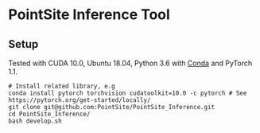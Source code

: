 # PointSite Inference Tool
## Setup

Tested with CUDA 10.0, Ubuntu 18.04, Python 3.6 with [Conda](https://www.anaconda.com/) and PyTorch 1.1.

```
# Install related library, e.g
conda install pytorch torchvision cudatoolkit=10.0 -c pytorch # See https://pytorch.org/get-started/locally/
git clone git@github.com:PointSite/PointSite_Inference.git
cd PointSite_Inference/
bash develop.sh
```
 
